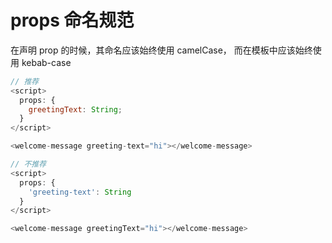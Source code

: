 # props 命名规范

在声明 prop 的时候，其命名应该始终使用 camelCase，
而在模板中应该始终使用 kebab-case

```js
// 推荐
<script>
  props: {
    greetingText: String;
  }
</script>

<welcome-message greeting-text="hi"></welcome-message>

// 不推荐
<script>
  props: {
    'greeting-text': String
  }
</script>

<welcome-message greetingText="hi"></welcome-message>
```
